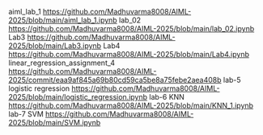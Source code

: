 aiml_lab_1 https://github.com/Madhuvarma8008/AIML-2025/blob/main/aiml_lab_1.ipynb
lab_02 https://github.com/Madhuvarma8008/AIML-2025/blob/main/lab_02.ipynb
Lab3 https://github.com/Madhuvarma8008/AIML-2025/blob/main/Lab3.ipynb
Lab4 https://github.com/Madhuvarma8008/AIML-2025/blob/main/Lab4.ipynb
linear_regression_assignment_4 https://github.com/Madhuvarma8008/AIML-2025/commit/eaa9af845a69b80cd59ca5be8a75febe2aea408b
lab-5 logistic regression https://github.com/Madhuvarma8008/AIML-2025/blob/main/logistic_regression.ipynb
lab-6 KNN https://github.com/Madhuvarma8008/AIML-2025/blob/main/KNN_1.ipynb
lab-7 SVM https://github.com/Madhuvarma8008/AIML-2025/blob/main/SVM.ipynb
